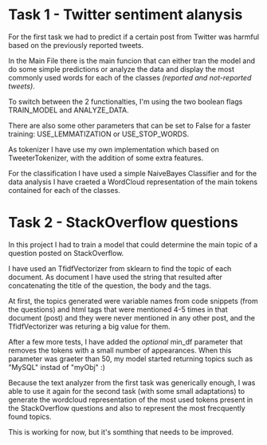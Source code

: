# Task 1 - Twitter sentiment alanysis

For the first task we had to predict if a certain post from Twitter was harmful based on the previously reported tweets.

In the Main File there is the main funcion that can either tran the model and do some simple predictions or analyze the data and display the most commonly used words for each of the classes *(reported and not-reported  tweets)*.

To switch between the 2 functionalties, I'm using the two boolean flags TRAIN_MODEL and ANALYZE_DATA.

There are also some other parameters that can be set to False for a faster training: USE_LEMMATIZATION or USE_STOP_WORDS.

As tokenizer I have use my own implementation which based on TweeterTokenizer, with the addition of some extra features.

For the classification I have used a simple NaiveBayes Classifier and for the data analysis I have craeted a WordCloud representation of the main tokens contained for each of the classes.

# Task 2 - StackOverflow questions

In this project I had to train a model that could determine the main topic of a question posted on StackOverflow.

I have used an TfidfVectorizer from sklearn to find the topic of each document.
As document I have used the string that resulted after concatenating the title of the question, the body and the tags.

At first, the topics generated were variable names from code snippets (from the questions) and html tags that were mentioned 4-5 times in that document (post) and they were never mentioned in any other post, and the TfidfVectorizer was returing a big value for them.

After a few more tests, I have added the *optional* min_df parameter that removes the tokens with a small number of appearances. When this parameter was graeter than 50, my model started returning topics such as "MySQL" instad of "myObj" :)

Because the text analyzer from the first task was generically enough, I was able to use it again for the second task (with some small adaptations) to generate the wordcloud representation of the most used tokens present in the StackOverflow questions and also to represent the most frecquently found topics. 

This is working for now, but it's somthing that needs to be improved.



